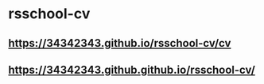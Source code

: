 # rsschool-cv
## https://34342343.github.io/rsschool-cv/cv
## https://34342343.github.github.io/rsschool-cv/

